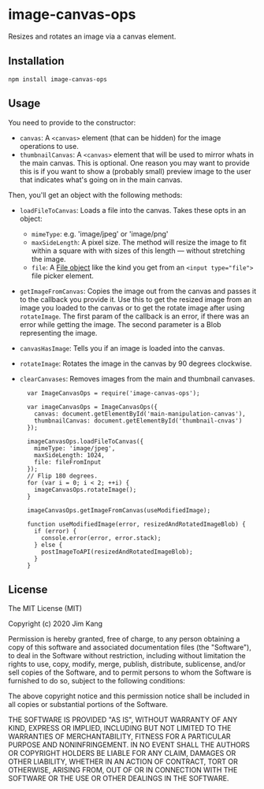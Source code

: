# image-canvas-ops

Resizes and rotates an image via a canvas element.

## Installation

    npm install image-canvas-ops

## Usage

You need to provide to the constructor:

- `canvas`: A `<canvas>` element (that can be hidden) for the image operations to use.
- `thumbnailCanvas`: A `<canvas>` element that will be used to mirror whats in the main canvas. This is optional. One reason you may want to provide this is if you want to show a (probably small) preview image to the user that indicates what's going on in the main canvas.

Then, you'll get an object with the following methods:

- `loadFileToCanvas`: Loads a file into the canvas. Takes these opts in an object:
    - `mimeType`: e.g. 'image/jpeg' or 'image/png'
    - `maxSideLength`: A pixel size. The method will resize the image to fit within a square with with sizes of this length — without stretching the image.
    - `file`: A [File object](https://developer.mozilla.org/en-US/docs/Web/API/File) like the kind you get from an `<input type="file">` file picker element.
- `getImageFromCanvas`: Copies the image out from the canvas and passes it to the callback you provide it. Use this to get the resized image from an image you loaded to the canvas or to get the rotate image after using `rotateImage`. The first param of the callback is an error, if there was an error while getting the image. The second parameter is a Blob representing the image.
- `canvasHasImage`: Tells you if an image is loaded into the canvas.
- `rotateImage`: Rotates the image in the canvas by 90 degrees clockwise.
- `clearCanvases`: Removes images from the main and thumbnail canvases.

        var ImageCanvasOps = require('image-canvas-ops');

        var imageCanvasOps = ImageCanvasOps({
          canvas: document.getElementById('main-manipulation-canvas'),
          thumbnailCanvas: document.getElementById('thumbnail-cnvas')
        });

        imageCanvasOps.loadFileToCanvas({
          mimeType: 'image/jpeg',
          maxSideLength: 1024,
          file: fileFromInput
        });
        // Flip 180 degrees.
        for (var i = 0; i < 2; ++i) {
          imageCanvasOps.rotateImage();
        }

        imageCanvasOps.getImageFromCanvas(useModifiedImage);

        function useModifiedImage(error, resizedAndRotatedImageBlob) {
          if (error) {
            console.error(error, error.stack);
          } else {
            postImageToAPI(resizedAndRotatedImageBlob);
          }
        }

## License

The MIT License (MIT)

Copyright (c) 2020 Jim Kang

Permission is hereby granted, free of charge, to any person obtaining a copy
of this software and associated documentation files (the "Software"), to deal
in the Software without restriction, including without limitation the rights
to use, copy, modify, merge, publish, distribute, sublicense, and/or sell
copies of the Software, and to permit persons to whom the Software is
furnished to do so, subject to the following conditions:

The above copyright notice and this permission notice shall be included in
all copies or substantial portions of the Software.

THE SOFTWARE IS PROVIDED "AS IS", WITHOUT WARRANTY OF ANY KIND, EXPRESS OR
IMPLIED, INCLUDING BUT NOT LIMITED TO THE WARRANTIES OF MERCHANTABILITY,
FITNESS FOR A PARTICULAR PURPOSE AND NONINFRINGEMENT. IN NO EVENT SHALL THE
AUTHORS OR COPYRIGHT HOLDERS BE LIABLE FOR ANY CLAIM, DAMAGES OR OTHER
LIABILITY, WHETHER IN AN ACTION OF CONTRACT, TORT OR OTHERWISE, ARISING FROM,
OUT OF OR IN CONNECTION WITH THE SOFTWARE OR THE USE OR OTHER DEALINGS IN
THE SOFTWARE.
